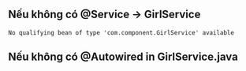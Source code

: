 ## Nếu không có @Service -> GirlService
    No qualifying bean of type 'com.component.GirlService' available


## Nếu không có @Autowired in GirlService.java
